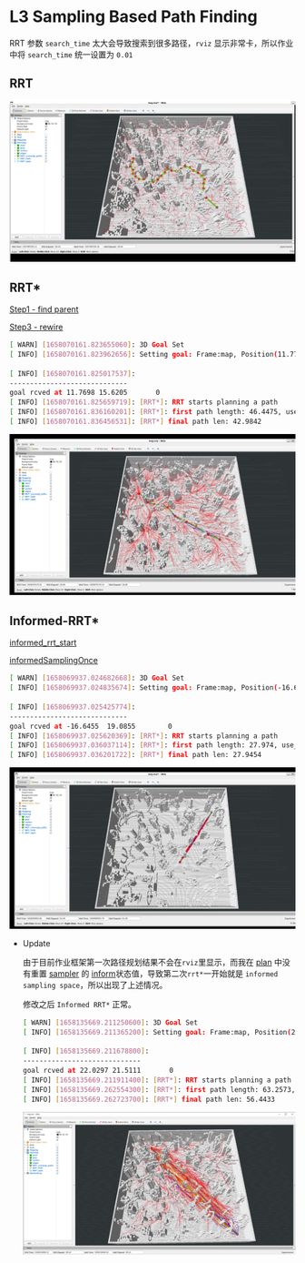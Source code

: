 # L3 Sampling Based Path Finding

RRT 参数 `search_time` 太大会导致搜索到很多路径，`rviz` 显示非常卡，所以作业中将 `search_time` 统一设置为 `0.01`

## RRT

![1](./RRT_0.01.png)

## RRT*

[Step1 - find parent](../HW_C%2B%2B/src/path_finder/include/path_finder/rrt_star.h#284)

[Step3 - rewire](../HW_C%2B%2B/src/path_finder/include/path_finder/rrt_star.h#345)

```bash
[ WARN] [1658070161.823655060]: 3D Goal Set
[ INFO] [1658070161.823962656]: Setting goal: Frame:map, Position(11.770, 15.621, 0.000), Orientation(0.000, 0.000, 0.000, 1.000) = Angle: 0.000

[ INFO] [1658070161.825017537]:
-----------------------------
goal rcved at 11.7698 15.6205       0
[ INFO] [1658070161.825659719]: [RRT*]: RRT starts planning a path
[ INFO] [1658070161.836160201]: [RRT*]: first path length: 46.4475, use_time: 0.00023
[ INFO] [1658070161.836456531]: [RRT*] final path len: 42.9842
```

![2](./RRT_star_0.01_2.png)

## Informed-RRT*

[informed_rrt_start](../HW_C%2B%2B/src/path_finder/include/path_finder/rrt_star.h#L348)

[informedSamplingOnce](../HW_C%2B%2B/src/path_finder/include/path_finder/sampler.h#L70)

```bash
[ WARN] [1658069937.024682668]: 3D Goal Set
[ INFO] [1658069937.024835674]: Setting goal: Frame:map, Position(-16.646, 19.085, 0.000), Orientation(0.000, 0.000, 0.000, 1.000) = Angle: 0.000

[ INFO] [1658069937.025425774]:
-----------------------------
goal rcved at -16.6455  19.0855        0
[ INFO] [1658069937.025620369]: [RRT*]: RRT starts planning a path
[ INFO] [1658069937.036037114]: [RRT*]: first path length: 27.974, use_time: 0.000235501
[ INFO] [1658069937.036201722]: [RRT*] final path len: 27.9454
```
![3](./informed_rrt_start_0.01.png)

* Update

  由于目前作业框架第一次路径规划结果不会在`rviz`里显示，而我在 [plan](../HW_C%2B%2B/src/path_finder/include/path_finder/rrt_star.h#L64) 中没有重置 [sampler](../HW_C%2B%2B/src/path_finder/include/path_finder/sampler.h#L103) 的 [inform](../HW_C%2B%2B/src/path_finder/include/path_finder/sampler.h#L114)状态值，导致第二次`rrt*`一开始就是 `informed sampling space`，所以出现了上述情况。

  修改之后 `Informed RRT*` 正常。

  ```bash
  [ WARN] [1658135669.211250600]: 3D Goal Set
  [ INFO] [1658135669.211365200]: Setting goal: Frame:map, Position(22.030, 21.511, 0.000), Orientation(0.000, 0.000, 0.707, 0.707) = Angle: 1.571

  [ INFO] [1658135669.211678800]:
  -----------------------------
  goal rcved at 22.0297 21.5111       0
  [ INFO] [1658135669.211911400]: [RRT*]: RRT starts planning a path
  [ INFO] [1658135669.262554300]: [RRT*]: first path length: 63.2573, use_time: 0.0043453
  [ INFO] [1658135669.262723700]: [RRT*] final path len: 56.4433
  ```
  ![4](./informed_rrt_start_3.png)
